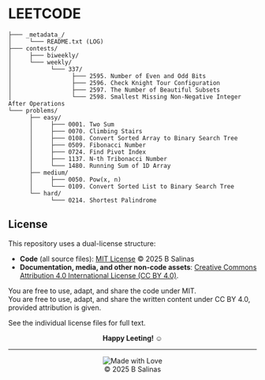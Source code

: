 # LEETCODE

```
├─── _metadata_/
│     └─── README.txt (LOG)
├─── contests/
│     ├─── biweekly/
│     └─── weekly/
│           └─── 337/
│                 ├─── 2595. Number of Even and Odd Bits
│                 ├─── 2596. Check Knight Tour Configuration
│                 ├─── 2597. The Number of Beautiful Subsets
│                 └─── 2598. Smallest Missing Non-Negative Integer After Operations
└─── problems/
      ├── easy/
      │     ├─── 0001. Two Sum
      │     ├─── 0070. Climbing Stairs
      │     ├─── 0108. Convert Sorted Array to Binary Search Tree
      │     ├─── 0509. Fibonacci Number
      │     ├─── 0724. Find Pivot Index
      │     ├─── 1137. N-th Tribonacci Number
      │     └─── 1480. Running Sum of 1D Array 
      ├── medium/
      │     ├─── 0050. Pow(x, n)
      │     └─── 0109. Convert Sorted List to Binary Search Tree
      └── hard/
            └─── 0214. Shortest Palindrome
```

## License
This repository uses a dual-license structure:

- **Code** (all source files): [MIT License](./LICENSE-MIT) © 2025 B Salinas  
- **Documentation, media, and other non-code assets**: [Creative Commons Attribution 4.0 International License (CC BY 4.0)](./LICENSE-CC).

You are free to use, adapt, and share the code under MIT.  
You are free to use, adapt, and share the written content under CC BY 4.0, provided attribution is given.

See the individual license files for full text. 

<p align=center> <b> Happy Leeting! ☺︎ </b> </p>

---

<div align=center>
    
![Made with Love](https://img.shields.io/badge/Made%20with-%E2%9D%A4-red)  
© 2025 B Salinas 

</div>